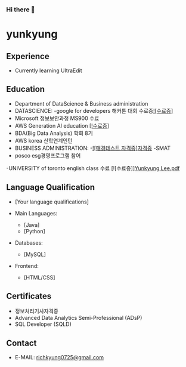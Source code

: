### Hi there 👋

<!--
**yunkyung0725/yunkyung0725** is a ✨ _special_ ✨ repository because its `README.md` (this file) appears on your GitHub profile.

Here are some ideas to get you started:

- 🔭 I’m currently working on ...
- 🌱 I’m currently learning ...
- 👯 I’m looking to collaborate on ...
- 🤔 I’m looking for help with ...
- 💬 Ask me about ...
- 📫 How to reach me: ...
- 😄 Pronouns: ...
- ⚡ Fun fact: ...
-->

# yunkyung
## Experience
- Currently learning UltraEdit

## Education


- Department of DataScience & Business administration
- DATASCIENCE:
 -google for developers 해커톤 대회 수료증[![수료증]](https://www.notion.so/e62fe44b6e4e4ce2b61cfe368dcb40f5)
 - Microsoft 정보보안과정 MS900 수료
 - AWS Generation AI education [[!수료증]](https://www.notion.so/98cef35f4ffa402898f598b4b3cf79fb)
 - BDA(Big Data Analysis) 학회 8기
 - AWS korea 산학연계인턴
- BUSINESS ADMINISTRATION:
   -[![매경테스트 자격증]자격증](https://www.notion.so/01c6232bbeac448bad57d4fa3335b99a)
   -SMAT
- posco esg경영프로그램 참어
  
-UNIVERSITY of toronto english class 수료
[![수료증]][Yunkyung Lee.pdf](https://github.com/yunkyung0725/yunkyung/files/14365765/Yunkyung.Lee.pdf)


   

## Language Qualification
- [Your language qualifications]

- Main Languages: 
  - [Java]
  - [Python]
- Databases: 
  - [MySQL]
- Frontend: 
  - [HTML/CSS]

## Certificates
- 정보처리기사자격증
- Advanced Data Analytics Semi-Professional (ADsP)
- SQL Developer (SQLD)

## Contact
- E-MAIL: richkyung0725@gmail.com

